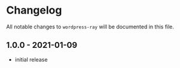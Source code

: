 # Changelog

All notable changes to `wordpress-ray` will be documented in this file.

## 1.0.0 - 2021-01-09

- initial release
